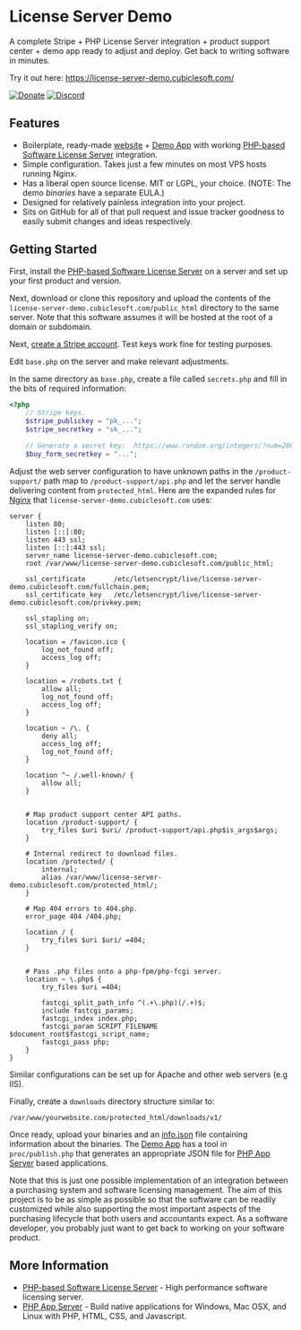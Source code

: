 License Server Demo
===================

A complete Stripe + PHP License Server integration + product support center + demo app ready to adjust and deploy.  Get back to writing software in minutes.

Try it out here:  https://license-server-demo.cubiclesoft.com/

[![Donate](https://cubiclesoft.com/res/donate-shield.png)](https://cubiclesoft.com/donate/) [![Discord](https://img.shields.io/discord/777282089980526602?label=chat&logo=discord)](https://cubiclesoft.com/product-support/github/)

Features
--------

* Boilerplate, ready-made [website](https://license-server-demo.cubiclesoft.com/) + [Demo App](https://github.com/cubiclesoft/license-server-demo/tree/master/support/demo-app) with working [PHP-based Software License Server](https://github.com/cubiclesoft/php-license-server) integration.
* Simple configuration.  Takes just a few minutes on most VPS hosts running Nginx.
* Has a liberal open source license.  MIT or LGPL, your choice.  (NOTE:  The demo _binaries_ have a separate EULA.)
* Designed for relatively painless integration into your project.
* Sits on GitHub for all of that pull request and issue tracker goodness to easily submit changes and ideas respectively.

Getting Started
---------------

First, install the [PHP-based Software License Server](https://github.com/cubiclesoft/php-license-server) on a server and set up your first product and version.

Next, download or clone this repository and upload the contents of the `license-server-demo.cubiclesoft.com/public_html` directory to the same server.  Note that this software assumes it will be hosted at the root of a domain or subdomain.

Next, [create a Stripe account](https://stripe.com/).  Test keys work fine for testing purposes.

Edit `base.php` on the server and make relevant adjustments.

In the same directory as `base.php`, create a file called `secrets.php` and fill in the bits of required information:

```php
<?php
	// Stripe keys.
	$stripe_publickey = "pk_...";
	$stripe_secretkey = "sk_...";

	// Generate a secret key:  https://www.random.org/integers/?num=20&min=0&max=255&col=10&base=16&format=plain&rnd=new
	$buy_form_secretkey = "...";
```

Adjust the web server configuration to have unknown paths in the `/product-support/` path map to `/product-support/api.php` and let the server handle delivering content from `protected_html`.  Here are the expanded rules for [Nginx](https://nginx.org/) that `license-server-demo.cubiclesoft.com` uses:

```
server {
	listen 80;
	listen [::]:80;
	listen 443 ssl;
	listen [::]:443 ssl;
	server_name license-server-demo.cubiclesoft.com;
	root /var/www/license-server-demo.cubiclesoft.com/public_html;

	ssl_certificate	      /etc/letsencrypt/live/license-server-demo.cubiclesoft.com/fullchain.pem;
	ssl_certificate_key   /etc/letsencrypt/live/license-server-demo.cubiclesoft.com/privkey.pem;

	ssl_stapling on;
	ssl_stapling_verify on;

	location = /favicon.ico {
		log_not_found off;
		access_log off;
	}

	location = /robots.txt {
		allow all;
		log_not_found off;
		access_log off;
	}

	location ~ /\. {
		deny all;
		access_log off;
		log_not_found off;
	}

	location ^~ /.well-known/ {
		allow all;
	}


	# Map product support center API paths.
	location /product-support/ {
		try_files $uri $uri/ /product-support/api.php$is_args$args;
	}

	# Internal redirect to download files.
	location /protected/ {
		internal;
		alias /var/www/license-server-demo.cubiclesoft.com/protected_html/;
	}

	# Map 404 errors to 404.php.
	error_page 404 /404.php;

	location / {
		try_files $uri $uri/ =404;
	}


	# Pass .php files onto a php-fpm/php-fcgi server.
	location ~ \.php$ {
		try_files $uri =404;

		fastcgi_split_path_info ^(.+\.php)(/.+)$;
		include fastcgi_params;
		fastcgi_index index.php;
		fastcgi_param SCRIPT_FILENAME $document_root$fastcgi_script_name;
		fastcgi_pass php;
	}
}
```

Similar configurations can be set up for Apache and other web servers (e.g IIS).

Finally, create a `downloads` directory structure similar to:

```
/var/www/yourwebsite.com/protected_html/downloads/v1/
```

Once ready, upload your binaries and an [info.json](https://github.com/cubiclesoft/license-server-demo/blob/master/license-server-demo.cubiclesoft.com/protected_html/downloads/v1/info.json) file containing information about the binaries.  The [Demo App](https://github.com/cubiclesoft/license-server-demo/tree/master/support/demo-app) has a tool in `proc/publish.php` that generates an appropriate JSON file for [PHP App Server](https://github.com/cubiclesoft/php-app-server) based applications.

Note that this is just one possible implementation of an integration between a purchasing system and software licensing management.  The aim of this project is to be as simple as possible so that the software can be readily customized while also supporting the most important aspects of the purchasing lifecycle that both users and accountants expect.  As a software developer, you probably just want to get back to working on your software product.

More Information
----------------

* [PHP-based Software License Server](https://github.com/cubiclesoft/php-license-server) - High performance software licensing server.
* [PHP App Server](https://github.com/cubiclesoft/php-app-server) - Build native applications for Windows, Mac OSX, and Linux with PHP, HTML, CSS, and Javascript.
